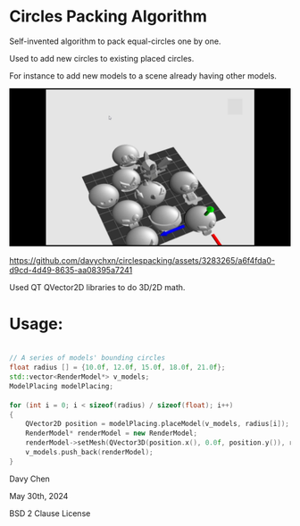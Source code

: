 # Circles Packing Algorithm

Self-invented algorithm to pack equal-circles one by one.

Used to add new circles to existing placed circles.

For instance to add new models to a scene already having other models.

![Watch the effect](https://github.com/davychxn/circlespacking/blob/main/resources/screenshot1.jpg)

https://github.com/davychxn/circlespacking/assets/3283265/a6f4fda0-d9cd-4d49-8635-aa08395a7241

Used QT QVector2D libraries to do 3D/2D math.

# Usage:

```cpp

// A series of models' bounding circles
float radius [] = {10.0f, 12.0f, 15.0f, 18.0f, 21.0f};
std::vector<RenderModel*> v_models;
ModelPlacing modelPlacing;

for (int i = 0; i < sizeof(radius) / sizeof(float); i++)
{
	QVector2D position = modelPlacing.placeModel(v_models, radius[i]);
	RenderModel* renderModel = new RenderModel;
	renderModel->setMesh(QVector3D(position.x(), 0.0f, position.y()), radius[i]);
	v_models.push_back(renderModel);
}

```

Davy Chen

May 30th, 2024

BSD 2 Clause License

